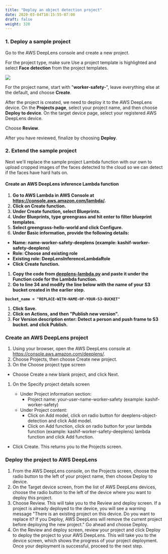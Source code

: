 ```yaml
---
title: "Deploy an object detection project"
date: 2020-03-04T10:15:55-07:00
draft: false
weight: 320
---
```

### 1. Deploy a sample project

Go to the AWS DeepLens console and create a new project.

For the project type, make sure Use a project template is highlighted and select **Face detection** from the project templates.

![](/images/040_track_coffee_consumption/041_prerequisites/coffee-counter-3-2.gif)

For the project name, start with "**worker-safety-**", leave everything else at the default, and choose __Create__.

After the project is created, we need to deploy it to the AWS DeepLens device. On the __Projects page__, select your project name, and then choose __Deploy to device__. On the target device page, select your registered AWS DeepLens device.

Choose __Review__.

After you have reviewed, finalize by choosing __Deploy__.

### 2. Extend the sample project

Next we'll replace the sample project Lambda function with our own to upload cropped images of the faces detected to the cloud so we can detect if the faces have hard hats on. 

#### Create an AWS DeepLens inference Lambda function

<BAD>

1. **Go to AWS Lambda in AWS Console at https://console.aws.amazon.com/lambda/.**
2. **Click on Create function.**
3. **Under Create function, select Blueprints.**
4. **Under Blueprints, type greengrass and hit enter to filter blueprint templates.**
5. **Select greengrass-hello-world and click Configure.**
6. **Under Basic information, provide the following details:**

* **Name: name-worker-safety-deeplens (example: kashif-worker-safety-deeplens)**
* **Role: Choose and existing role**
* **Existing role: DeepLensInferenceLambdaRole**
* **Click Create function.**

1. **Copy the code from [deeplens-lambda.py](/code/deeplens-lambda.py) and paste it under the Function code for the Lambda function.** 
2. **Go to line 34 and modify the line below with the name of your S3 bucket created in the earlier step.**

**`bucket_name = "REPLACE-WITH-NAME-OF-YOUR-S3-BUCKET"`**

1. **Click Save.**
2. **Click on Actions, and then "Publish new version".**
3. **For Version description enter: Detect a person and push frame to S3 bucket. and click Publish.**

### Create an AWS DeepLens project

1. Using your browser, open the AWS DeepLens console at https://console.aws.amazon.com/deeplens/.
2. Choose Projects, then choose Create new project.
3. On the Choose project type screen

* Choose Create a new blank project, and click Next.

1. On the Specify project details screen

    * Under Project information section:
        * Project name: your-user-name-worker-safety (example: kashif-worker-safety)
    * Under Project content:
        * Click on Add model, click on radio button for deeplens-object-detection and click Add model.
        * Click on Add function, click on radio button for your lambda function (example: kashif-worker-safety-deeplens) lambda function and click Add function.
* Click Create. This returns you to the Projects screen.

### Deploy the project to AWS DeepLens 

1. From the AWS DeepLens console, on the Projects screen, choose the radio button to the left of your project name, then choose Deploy to device.
2. On the Target device screen, from the list of AWS DeepLens devices, choose the radio button to the left of the device where you want to deploy this project.
3. Choose Review. This will take you to the Review and deploy screen.
    If a project is already deployed to the device, you will see a warning message "There is an existing project on this device. Do you want to replace it? If you Deploy, AWS DeepLens will remove the current project before deploying the new project." Go ahead and choose Deploy.
4. On the Review and deploy screen, review your project and click Deploy to deploy the project to your AWS DeepLens. This will take you to the device screen, which shows the progress of your project deployment. Once your deployment is successful, proceed to the next step.

